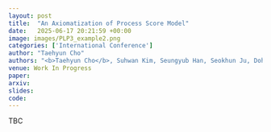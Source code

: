 ```yaml
---
layout: post
title:  "An Axiomatization of Process Score Model"
date:   2025-06-17 20:21:59 +00:00
image: images/PLP3_example2.png
categories: ['International Conference']
author: "Taehyun Cho"
authors: "<b>Taehyun Cho</b>, Suhwan Kim, Seungyub Han, Seokhun Ju, Dohyeong Kim, Kyungjae Lee, Youngsoo Jang, Geonhyeong Kim, Yujin Kim, Moontae Lee, Jungwoo Lee"
venue: Work In Progress
paper: 
arxiv: 
slides: 
code: 
---
```

TBC